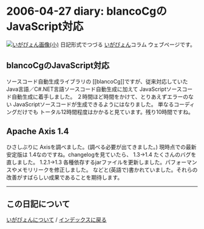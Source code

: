 2006-04-27 diary: blancoCgのJavaScript対応
=====================================================================================================
[![いがぴょん画像(小)](https://igapyon.github.io/diary/images/iga200306s.jpg "いがぴょん")](https://igapyon.github.io/diary/memo/memoigapyon.html) 日記形式でつづる [いがぴょん](https://igapyon.github.io/diary/memo/memoigapyon.html)コラム ウェブページです。

## blancoCgのJavaScript対応

ソースコード自動生成ライブラリの [[blancoCg]]ですが、従来対応していた Java言語／C#.NET言語ソースコード自動生成に加えて JavaScriptソースコード自動生成に着手しました。
２時間ほど時間をかけて、とりあえずエラーのない JavaScriptソースコードが生成できるようにはなりました。
単なるコーディングだけでも トータル12時間程度はかかると見ています。残り10時間ですね。


## Apache Axis 1.4

ひさしぶりに Axisを調べました。(調べる必要が出てきました。)
現時点での最新安定版は 1.4なのですね。changelogを見ていたら、
1.3→1.4 たくさんのバグを直しました。
1.2.1→1.3 各種依存するjarファイルを更新しました。パフォーマンスやメモリリークを修正しました。
などと(英語で)書かれていました。それらの改善がすばらしい成果であることを期待します。



----------------------------------------------------------------------------------------------------

## この日記について
[いがぴょんについて](https://igapyon.github.io/diary/memo/memoigapyon.html) / [インデックスに戻る](https://igapyon.github.io/diary/idxall.html)
